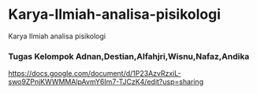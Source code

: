 # Karya-Ilmiah-analisa-pisikologi
Karya Ilmiah analisa pisikologi

### Tugas Kelompok Adnan,Destian,Alfahjri,Wisnu,Nafaz,Andika
https://docs.google.com/document/d/1P23AzvRzxiL-swo9ZPnjKWWMMAlpAvmY6Im7-TJCzK4/edit?usp=sharing
